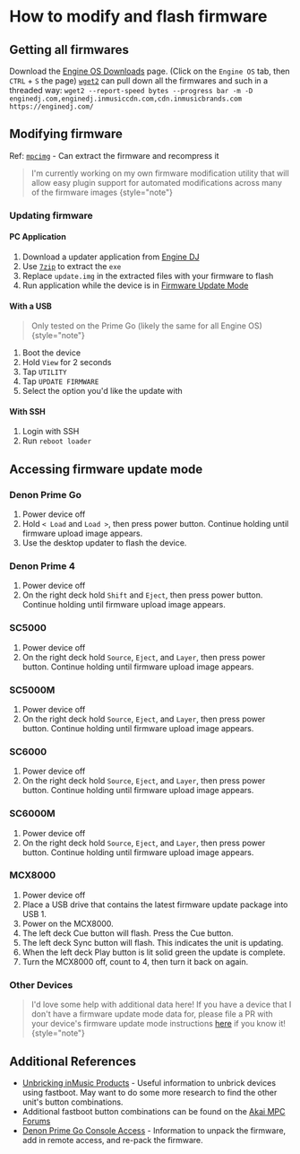 # How to modify and flash firmware

## Getting all firmwares

Download the [Engine OS Downloads](https://enginedj.com/downloads) page. (Click on the `Engine OS` tab,
then `CTRL` + `S` the page)
[`wget2`](https://github.com/rockdaboot/wget2) can pull down all the firmwares and such in a threaded
way:
`wget2 --report-speed bytes --progress bar -m -D enginedj.com,enginedj.inmusiccdn.com,cdn.inmusicbrands.com https://enginedj.com/`

[//]: # (TODO: Fix this. Something about the Next.js site not having the links displayed until you click `Engine OS` results in the links not being found.)

## Modifying firmware

Ref: [`mpcimg`](https://github.com/TheKikGen/MPC-LiveXplore/blob/master/imgmaker/mpcimg) - Can extract the firmware and
recompress it

> I'm currently working on my own firmware modification utility that will allow easy plugin support for automated
> modifications across many of the firmware images
> {style="note"}

### Updating firmware

#### PC Application

1. Download a updater application from [Engine DJ](https://enginedj.com/downloads)
2. Use [`7zip`](https://www.7-zip.org/) to extract the `exe`
3. Replace `update.img` in the extracted files with your firmware to flash
4. Run application while the device is in [Firmware Update Mode](#accessing-firmware-update-mode)

#### With a USB

> Only tested on the Prime Go (likely the same for all Engine OS)
> {style="note"}

1. Boot the device
2. Hold `View` for 2 seconds
3. Tap `UTILITY`
4. Tap `UPDATE FIRMWARE`
5. Select the option you'd like the update with

#### With SSH

1. Login with SSH
2. Run `reboot loader`

## Accessing firmware update mode

### Denon Prime Go

1. Power device off
2. Hold `< Load` and `Load >`, then press power button. Continue holding until firmware upload image appears.
3. Use the desktop updater to flash the device.

### Denon Prime 4

1. Power device off
2. On the right deck hold `Shift` and `Eject`, then press power button. Continue holding until firmware upload image
   appears.

### SC5000

1. Power device off
2. On the right deck hold `Source`, `Eject`, and `Layer`, then press power button. Continue holding until firmware
   upload image appears.

### SC5000M

1. Power device off
2. On the right deck hold `Source`, `Eject`, and `Layer`, then press power button. Continue holding until firmware
   upload image appears.

### SC6000

1. Power device off
2. On the right deck hold `Source`, `Eject`, and `Layer`, then press power button. Continue holding until firmware
   upload image appears.

### SC6000M

1. Power device off
2. On the right deck hold `Source`, `Eject`, and `Layer`, then press power button. Continue holding until firmware
   upload image appears.

### MCX8000

1. Power device off
2. Place a USB drive that contains the latest firmware update package into USB 1.
3. Power on the MCX8000.
4. The left deck Cue button will flash. Press the Cue button.
5. The left deck Sync button will flash. This indicates the unit is updating.
6. When the left deck Play button is lit solid green the update is complete.
7. Turn the MCX8000 off, count to 4, then turn it back on again.

### Other Devices

> I'd love some help with additional data here! If you have a device that I don't have a firmware update mode data for,
> please file a PR with your device's firmware update mode
> instructions [here](https://github.com/DeathCamel58/denon-reverse-engineering/issues) if you know it!
> {style="note"}

## Additional References

* [Unbricking inMusic Products](https://github.com/RedHate/Unbricking-inMusic-Products) - Useful information to unbrick
  devices using fastboot. May want to do some more research to find the other unit's button combinations.
* Additional fastboot button combinations can be found on
  the [Akai MPC Forums](https://www.mpc-forums.com/viewtopic.php?t=213466)
* [Denon Prime Go Console Access](http://dnttalo.cluster029.hosting.ovh.net/doku.php?id=denon_prime_console) -
  Information to unpack the firmware, add in remote access, and re-pack the firmware.
